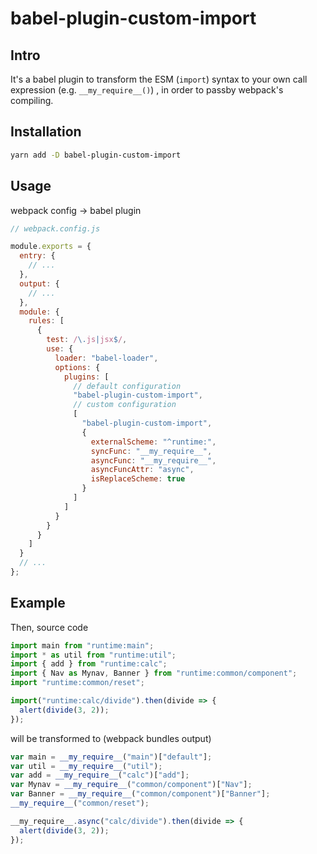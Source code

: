 # babel-plugin-custom-import

## Intro

It's a babel plugin to transform the ESM (`import`) syntax to your own call expression (e.g. `__my_require__()`) , in order to passby webpack's compiling.

## Installation

```sh
yarn add -D babel-plugin-custom-import
```

## Usage

webpack config -> babel plugin

```javascript
// webpack.config.js

module.exports = {
  entry: {
    // ...
  },
  output: {
    // ...
  },
  module: {
    rules: [
      {
        test: /\.js|jsx$/,
        use: {
          loader: "babel-loader",
          options: {
            plugins: [
              // default configuration
              "babel-plugin-custom-import",
              // custom configuration
              [
                "babel-plugin-custom-import",
                {
                  externalScheme: "^runtime:",
                  syncFunc: "__my_require__",
                  asyncFunc: "__my_require__",
                  asyncFuncAttr: "async",
                  isReplaceScheme: true
                }
              ]
            ]
          }
        }
      }
    ]
  }
  // ...
};
```

## Example

Then, source code

```javascript
import main from "runtime:main";
import * as util from "runtime:util";
import { add } from "runtime:calc";
import { Nav as Mynav, Banner } from "runtime:common/component";
import "runtime:common/reset";

import("runtime:calc/divide").then(divide => {
  alert(divide(3, 2));
});
```

will be transformed to (webpack bundles output)

```javascript
var main = __my_require__("main")["default"];
var util = __my_require__("util");
var add = __my_require__("calc")["add"];
var Mynav = __my_require__("common/component")["Nav"];
var Banner = __my_require__("common/component")["Banner"];
__my_require__("common/reset");

__my_require__.async("calc/divide").then(divide => {
  alert(divide(3, 2));
});
```

